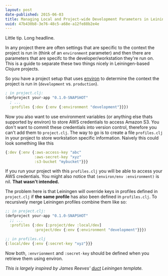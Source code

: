 ```yaml
---
layout: post
date-published: 2015-06-03
title: Managing Local and Project-wide Development Parameters in Leiningen
uuid: 47b430b8-3e76-48c5-a68e-a12fe88b2e4e
---
```


Little tip. Long headline.

In any project there are often settings that are specific to the
context the project is run in (think of an `environment` parameter)
and then there are parameters that are specifc to the
developer/workstation they're run on. This is a guide to separate
these two things nicely in Leiningen-based Clojure projects.

So you have a project setup that uses
[environ](https://github.com/weavejester/environ) to determine the
context the project is run in (`development` vs. `production`).

```clojure
; in project.clj:
(defproject your-app "0.1.0-SNAPSHOT"
  ; ...
  :profiles {:dev {:env {:environment "development"}}})
```

Now you also want to use environment variables (or anything else thats
supported by environ) to store AWS credentials to access Amazon
S3. You don't want to commit these credentials into version control,
therefore you can't add them to `project.clj`. The way to go is to
create a file `profiles.clj` in your project to store workstation
specific information. Naively this could look something like this

```clojure
{:dev {:env {:aws-access-key "abc"
             :aws-secret-key "xyz"
             :s3-bucket "mybucket"}}}
```

If you run your project with this `profiles.clj` you will be able to
access your AWS credentials. You might also notice that `(environ/env
:environment)` is nil. **That wasn't intended.**

The problem here is that Leiningen will override keys in profiles
defined in `project.clj` if **the same profile** has also been defined
in `profiles.clj`.  To recursively merge Leiningen profiles combine them like so:

```clojure
;; in project.clj:
(defproject your-app "0.1.0-SNAPSHOT"
  ;; ...
  :profiles {:dev [:project/dev :local/dev]
             :project/dev {:env {:environment "development"}}})

;; in profiles.clj
{:local/dev {:env {:secret-key "xyz"}}}
```

Now both, `:envrionment` and `:secret-key` should be defined when you
retrieve them using environ.

*This is largely inspired by James Reeves' [duct](https://github.com/weavejester/duct) Leiningen template.*
